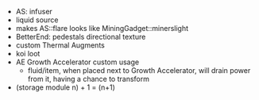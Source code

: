 - AS: infuser
- liquid source
- makes AS::flare looks like MiningGadget::minerslight
- BetterEnd: pedestals directional texture
- custom Thermal Augments
- koi loot
- AE Growth Accelerator custom usage
    - fluid/item, when placed next to Growth Accelerator, will drain power from it, having a chance to transform
- (storage module n) + 1 = (n+1)
